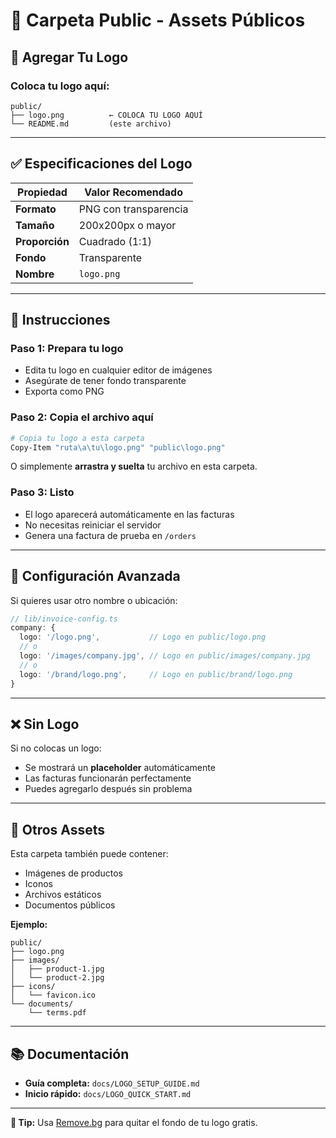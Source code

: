 # 📁 Carpeta Public - Assets Públicos

## 🎨 Agregar Tu Logo

### Coloca tu logo aquí:
```
public/
├── logo.png          ← COLOCA TU LOGO AQUÍ
└── README.md         (este archivo)
```

---

## ✅ Especificaciones del Logo

| Propiedad | Valor Recomendado |
|-----------|-------------------|
| **Formato** | PNG con transparencia |
| **Tamaño** | 200x200px o mayor |
| **Proporción** | Cuadrado (1:1) |
| **Fondo** | Transparente |
| **Nombre** | `logo.png` |

---

## 📝 Instrucciones

### Paso 1: Prepara tu logo
- Edita tu logo en cualquier editor de imágenes
- Asegúrate de tener fondo transparente
- Exporta como PNG

### Paso 2: Copia el archivo aquí
```bash
# Copia tu logo a esta carpeta
Copy-Item "ruta\a\tu\logo.png" "public\logo.png"
```

O simplemente **arrastra y suelta** tu archivo en esta carpeta.

### Paso 3: Listo
- El logo aparecerá automáticamente en las facturas
- No necesitas reiniciar el servidor
- Genera una factura de prueba en `/orders`

---

## 🔧 Configuración Avanzada

Si quieres usar otro nombre o ubicación:

```typescript
// lib/invoice-config.ts
company: {
  logo: '/logo.png',           // Logo en public/logo.png
  // o
  logo: '/images/company.jpg', // Logo en public/images/company.jpg
  // o
  logo: '/brand/logo.png',     // Logo en public/brand/logo.png
}
```

---

## ❌ Sin Logo

Si no colocas un logo:
- Se mostrará un **placeholder** automáticamente
- Las facturas funcionarán perfectamente
- Puedes agregarlo después sin problema

---

## 🎯 Otros Assets

Esta carpeta también puede contener:
- Imágenes de productos
- Iconos
- Archivos estáticos
- Documentos públicos

**Ejemplo:**
```
public/
├── logo.png
├── images/
│   ├── product-1.jpg
│   └── product-2.jpg
├── icons/
│   └── favicon.ico
└── documents/
    └── terms.pdf
```

---

## 📚 Documentación

- **Guía completa:** `docs/LOGO_SETUP_GUIDE.md`
- **Inicio rápido:** `docs/LOGO_QUICK_START.md`

---

**🎨 Tip:** Usa [Remove.bg](https://remove.bg) para quitar el fondo de tu logo gratis.
